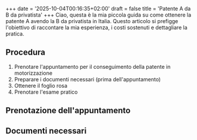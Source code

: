 +++
date = '2025-10-04T00:16:35+02:00'
draft = false
title = 'Patente A da B da privatista'
+++
Ciao, questa è la mia piccola guida su come ottenere la patente A avendo la B da privatista in Italia.
Questo articolo si prefigge l'obiettivo di raccontare la mia esperienza, i costi sostenuti e dettagliare la pratica.

## Procedura
1. Prenotare l'appuntamento per il conseguimento della patente in motorizzazione
2. Preparare i documenti necessari (prima dell'appuntamento)
3. Ottenere il foglio rosa
4. Prenotare l'esame pratico

## Prenotazione dell'appuntamento

## Documenti necessari
